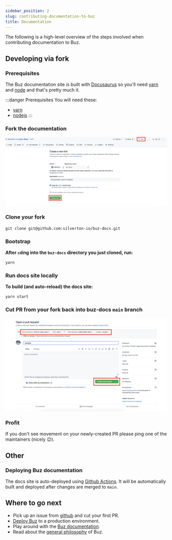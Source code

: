 ```yaml
---
sidebar_position: 2
slug: contributing-documentation-to-buz
title: Documentation
---
```


The following is a high-level overview of the steps involved when contributing documentation to Buz.


## Developing via fork


### Prerequisites

The Buz documentation site is built with [Docusaurus](https://docusaurus.io/) so you'll need [yarn](https://yarnpkg.com/) and [node](https://nodejs.org/en/) and that's pretty much it.

:::danger Prerequisites
You will need these:

- [yarn](https://yarnpkg.com/)
- [nodejs](https://nodejs.org/en/)
:::


### Fork the documentation

![forkme2](img/docsforkme.png)


### Clone your fork

    git clone git@github.com:silverton-io/buz-docs.git


### Bootstrap

**After `cd`ing into the `buz-docs` directory you just cloned, run:**

    yarn


### Run docs site locally

**To build (and auto-reload) the docs site:**

    yarn start


### Cut PR from your fork back into buz-docs `main` branch

![mergeme2](img/docsmergeme2.png)


### Profit

If you don't see movement on your newly-created PR please ping one of the maintainers (nicely 😉).


## Other

### Deploying Buz documentation

The docs site is auto-deployed using [Github Actions](https://github.com/silverton-io/buz-docs/blob/main/.github/workflows/deploy-docs.yml). It will be automatically built and deployed after changes are merged to `main`.


## Where to go next

- Pick up an issue from [github](https://github.com/silverton-io/buz/issues) and cut your first PR.
- [Deploy Buz](/deploying/gcp/terraform) to a production environment.
- Play around with the [Buz documentation](/developing/documentation-site).
- Read about the [general philosophy](/introduction/philosophy) of Buz.
